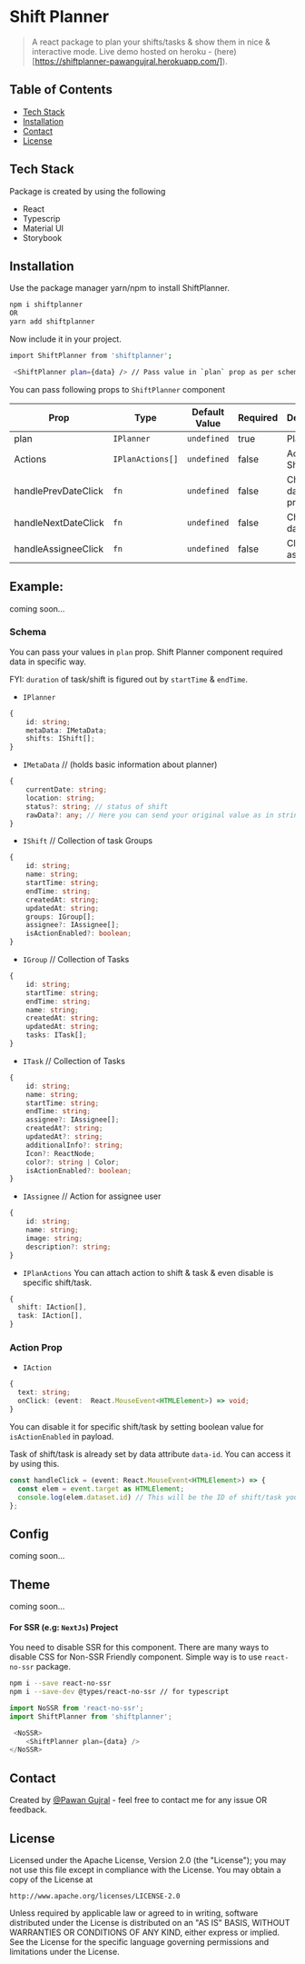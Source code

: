 # Shift Planner
> A react package to plan your shifts/tasks & show them in nice & interactive mode.
> Live demo hosted on heroku - (here)[https://shiftplanner-pawangujral.herokuapp.com/]).

## Table of Contents 
* [Tech Stack](#tech-stack)
* [Installation](#installation) 
* [Contact](#contact)
* [License](#license)
 

## Tech Stack
Package is created by using the following
- React
- Typescrip
- Material UI
- Storybook

## Installation

Use the package manager yarn/npm to install ShiftPlanner.

```bash
npm i shiftplanner
OR
yarn add shiftplanner
```

Now include it in your project.

```bash
import ShiftPlanner from 'shiftplanner';

 <ShiftPlanner plan={data} /> // Pass value in `plan` prop as per schema below.
```

You can pass following props to `ShiftPlanner` component

| Prop                | Type             | Default Value  | Required     | Description               |
| ------------------- | ---------------- | ---------------|--------------| --------------------------|
| plan                | `IPlanner`       | `undefined`    | true         | Plan values               |
| Actions             | `IPlanActions[]` | `undefined`    | false        | Actions for Shift         |
| handlePrevDateClick | `fn`             | `undefined`    | false        | Change date to previous   |
| handleNextDateClick | `fn`             | `undefined`    | false        | Change date to next       |
| handleAssigneeClick | `fn`             | `undefined`    | false        | Click `fn` for assignee   |


## Example:
coming soon...

### Schema

You can pass your values in `plan` prop. Shift Planner component required data in specific way.

FYI: `duration` of task/shift is figured out by `startTime` & `endTime`.

* `IPlanner`
```ts
{
    id: string; 
    metaData: IMetaData;
    shifts: IShift[];
}
```

* `IMetaData` // (holds basic information about planner)
```ts
{
    currentDate: string;  
    location: string; 
    status?: string; // status of shift
    rawData?: any; // Here you can send your original value as in stringify format & see in UI. 
}
```

* `IShift` // Collection of task Groups
```ts
{
    id: string; 
    name: string;
    startTime: string;
    endTime: string;
    createdAt: string;
    updatedAt: string;
    groups: IGroup[];
    assignee?: IAssignee[]; 
    isActionEnabled?: boolean;
}
```

* `IGroup` // Collection of Tasks
```ts
{
    id: string; 
    startTime: string;
    endTime: string;
    name: string;
    createdAt: string;
    updatedAt: string;
    tasks: ITask[];
}
```

* `ITask` // Collection of Tasks
```ts
{
    id: string; 
    name: string;
    startTime: string;
    endTime: string;
    assignee?: IAssignee[];
    createdAt?: string;
    updatedAt?: string;
    additionalInfo?: string;
    Icon?: ReactNode;
    color?: string | Color; 
    isActionEnabled?: boolean;
}
```

* `IAssignee` // Action for assignee user
```ts
{
    id: string; 
    name: string;
    image: string; 
    description?: string;
}
```

* `IPlanActions` 
You can attach action to shift & task & even disable is specific shift/task. 
```ts
{
  shift: IAction[],
  task: IAction[], 
}
```

### Action Prop

* `IAction` 
```ts
{
  text: string;
  onClick: (event:  React.MouseEvent<HTMLElement>) => void;
}
```  

You can disable it for specific shift/task by setting boolean value for `isActionEnabled` in payload.

Task of shift/task is already set by data attribute `data-id`. You can access it by using this.

```ts
const handleClick = (event: React.MouseEvent<HTMLElement>) => {
  const elem = event.target as HTMLElement; 
  console.log(elem.dataset.id) // This will be the ID of shift/task you are clicking.
};
```

## Config 
coming soon...

## Theme 
coming soon...

#### For SSR (e.g: `NextJs`) Project

You need to disable SSR for this component. There are many ways to disable CSS for Non-SSR Friendly component. Simple way is to use `react-no-ssr` package.

```bash
npm i --save react-no-ssr
npm i --save-dev @types/react-no-ssr // for typescript
```

```ts
import NoSSR from 'react-no-ssr';
import ShiftPlanner from 'shiftplanner';

 <NoSSR>
    <ShiftPlanner plan={data} />
</NoSSR>
```

## Contact
Created by [@Pawan Gujral](https://github.com/pawangujral) - feel free to contact me for any issue OR feedback.

## License 
Licensed under the Apache License, Version 2.0 (the "License");
you may not use this file except in compliance with the License.
You may obtain a copy of the License at

    http://www.apache.org/licenses/LICENSE-2.0

Unless required by applicable law or agreed to in writing, software
distributed under the License is distributed on an "AS IS" BASIS,
WITHOUT WARRANTIES OR CONDITIONS OF ANY KIND, either express or implied.
See the License for the specific language governing permissions and
limitations under the License.
